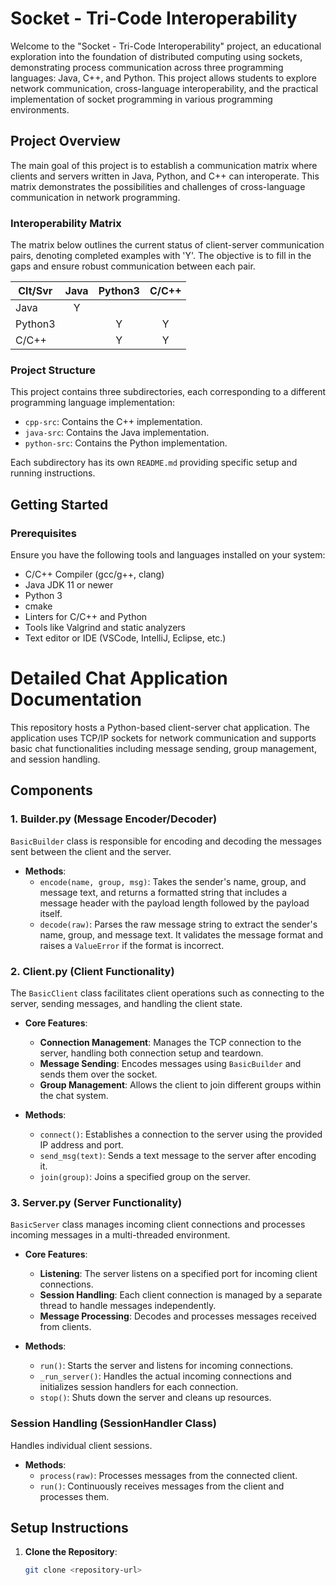 # Socket - Tri-Code Interoperability

Welcome to the "Socket - Tri-Code Interoperability" project, an educational exploration into the foundation of distributed computing using sockets, demonstrating process communication across three programming languages: Java, C++, and Python. This project allows students to explore network communication, cross-language interoperability, and the practical implementation of socket programming in various programming environments.

## Project Overview

The main goal of this project is to establish a communication matrix where clients and servers written in Java, Python, and C++ can interoperate. This matrix demonstrates the possibilities and challenges of cross-language communication in network programming.

### Interoperability Matrix

The matrix below outlines the current status of client-server communication pairs, denoting completed examples with 'Y'. The objective is to fill in the gaps and ensure robust communication between each pair.

| Clt/Svr  | Java | Python3 | C/C++ |
| -------- | :--: | :-----: | :---: |
| Java     | Y    |         |       |
| Python3  |      | Y       | Y     |
| C/C++    |      | Y       | Y     |

### Project Structure

This project contains three subdirectories, each corresponding to a different programming language implementation:

- `cpp-src`: Contains the C++ implementation.
- `java-src`: Contains the Java implementation.
- `python-src`: Contains the Python implementation.

Each subdirectory has its own `README.md` providing specific setup and running instructions.

## Getting Started

### Prerequisites

Ensure you have the following tools and languages installed on your system:

- C/C++ Compiler (gcc/g++, clang)
- Java JDK 11 or newer
- Python 3
- cmake
- Linters for C/C++ and Python
- Tools like Valgrind and static analyzers
- Text editor or IDE (VSCode, IntelliJ, Eclipse, etc.)

# Detailed Chat Application Documentation

This repository hosts a Python-based client-server chat application. The application uses TCP/IP sockets for network communication and supports basic chat functionalities including message sending, group management, and session handling.

## Components

### 1. Builder.py (Message Encoder/Decoder)

`BasicBuilder` class is responsible for encoding and decoding the messages sent between the client and the server.

- **Methods**:
  - `encode(name, group, msg)`: Takes the sender's name, group, and message text, and returns a formatted string that includes a message header with the payload length followed by the payload itself.
  - `decode(raw)`: Parses the raw message string to extract the sender's name, group, and message text. It validates the message format and raises a `ValueError` if the format is incorrect.

### 2. Client.py (Client Functionality)

The `BasicClient` class facilitates client operations such as connecting to the server, sending messages, and handling the client state.

- **Core Features**:
  - **Connection Management**: Manages the TCP connection to the server, handling both connection setup and teardown.
  - **Message Sending**: Encodes messages using `BasicBuilder` and sends them over the socket.
  - **Group Management**: Allows the client to join different groups within the chat system.

- **Methods**:
  - `connect()`: Establishes a connection to the server using the provided IP address and port.
  - `send_msg(text)`: Sends a text message to the server after encoding it.
  - `join(group)`: Joins a specified group on the server.

### 3. Server.py (Server Functionality)

`BasicServer` class manages incoming client connections and processes incoming messages in a multi-threaded environment.

- **Core Features**:
  - **Listening**: The server listens on a specified port for incoming client connections.
  - **Session Handling**: Each client connection is managed by a separate thread to handle messages independently.
  - **Message Processing**: Decodes and processes messages received from clients.

- **Methods**:
  - `run()`: Starts the server and listens for incoming connections.
  - `_run_server()`: Handles the actual incoming connections and initializes session handlers for each connection.
  - `stop()`: Shuts down the server and cleans up resources.

### Session Handling (SessionHandler Class)

Handles individual client sessions.

- **Methods**:
  - `process(raw)`: Processes messages from the connected client.
  - `run()`: Continuously receives messages from the client and processes them.

## Setup Instructions

1. **Clone the Repository**:
   ```bash
   git clone <repository-url>
